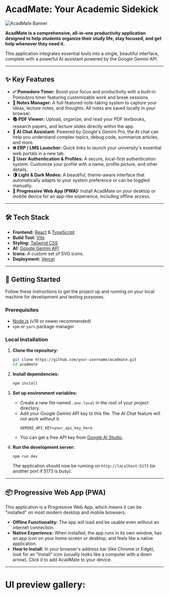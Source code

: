 # AcadMate: Your Academic Sidekick

![AcadMate Banner](https://placehold.co/1200x600/6366f1/ffffff?text=AcadMate&font=inter)

**AcadMate is a comprehensive, all-in-one productivity application designed to help students organize their study life, stay focused, and get help whenever they need it.**

This application integrates essential tools into a single, beautiful interface, complete with a powerful AI assistant powered by the Google Gemini API.

---

## ✨ Key Features

- **✅ Pomodoro Timer:** Boost your focus and productivity with a built-in Pomodoro timer featuring customizable work and break sessions.
- **📝 Notes Manager:** A full-featured note-taking system to capture your ideas, lecture notes, and thoughts. All notes are saved locally in your browser.
- **📚 PDF Viewer:** Upload, organize, and read your PDF textbooks, research papers, and lecture slides directly within the app.
- **🤖 AI Chat Assistant:** Powered by Google's Gemini Pro, the AI chat can help you understand complex topics, debug code, summarize articles, and more.
- **🌐 ERP / LMS Launcher:** Quick links to launch your university's essential web portals in a new tab.
- **👤 User Authentication & Profiles:** A secure, local-first authentication system. Customize your profile with a name, profile picture, and other details.
- **🌗 Light & Dark Modes:** A beautiful, theme-aware interface that automatically adapts to your system preference or can be toggled manually.
- **📱 Progressive Web App (PWA):** Install AcadMate on your desktop or mobile device for an app-like experience, including offline access.

---

## 🛠️ Tech Stack

- **Frontend:** [React](https://reactjs.org/) & [TypeScript](https://www.typescriptlang.org/)
- **Build Tool:** [Vite](https://vitejs.dev/)
- **Styling:** [Tailwind CSS](https://tailwindcss.com/)
- **AI:** [Google Gemini API](https://ai.google.dev/)
- **Icons:** A custom set of SVG icons.
- **Deployment:** [Vercel](https://vercel.com/)

---

## 🚀 Getting Started

Follow these instructions to get the project up and running on your local machine for development and testing purposes.

### Prerequisites

- [Node.js](https://nodejs.org/) (v18 or newer recommended)
- `npm` or `yarn` package manager

### Local Installation

1.  **Clone the repository:**
    ```bash
    git clone https://github.com/your-username/acadmate.git
    cd acadmate
    ```

2.  **Install dependencies:**
    ```bash
    npm install
    ```

3.  **Set up environment variables:**
    - Create a new file named `.env.local` in the root of your project directory.
    - Add your Google Gemini API key to this file. The AI Chat feature will not work without it.
      ```
      GEMINI_API_KEY=your_api_key_here
      ```
    - You can get a free API key from [Google AI Studio](https://aistudio.google.com/app/apikey).

4.  **Run the development server:**
    ```bash
    npm run dev
    ```
    The application should now be running on `http://localhost:5173` (or another port if 5173 is busy).

---

## 📦 Progressive Web App (PWA)

This application is a Progressive Web App, which means it can be "installed" on most modern desktop and mobile browsers.

-   **Offline Functionality:** The app will load and be usable even without an internet connection.
-   **Native Experience:** When installed, the app runs in its own window, has an app icon on your home screen or desktop, and feels like a native application.
-   **How to Install:** In your browser's address bar (like Chrome or Edge), look for an "Install" icon (usually looks like a computer with a down arrow). Click it to add AcadMate to your device.

---

# UI preview gallery:



